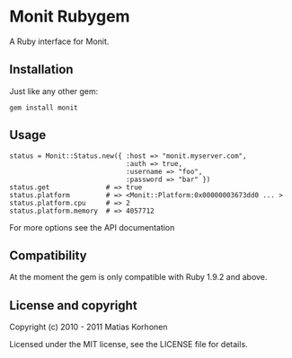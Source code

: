 Monit Rubygem
=============

A Ruby interface for Monit.

## Installation

Just like any other gem:

    gem install monit

## Usage

    status = Monit::Status.new({ :host => "monit.myserver.com", 
                                 :auth => true, 
                                 :username => "foo", 
                                 :password => "bar" })
    status.get              # => true
    status.platform         # => <Monit::Platform:0x00000003673dd0 ... >
    status.platform.cpu     # => 2
    status.platform.memory  # => 4057712

For more options see the API documentation

## Compatibility

At the moment the gem is only compatible with Ruby 1.9.2 and above.

## License and copyright

Copyright (c) 2010 - 2011 Matias Korhonen

Licensed under the MIT license, see the LICENSE file for details.
